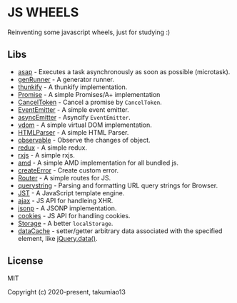 JS WHEELS
=========

Reinventing some javascript wheels, just for studying :)

## Libs

- [asap](https://github.com/takumiao13/js-wheels/tree/master/packages/asap) - Executes a task asynchronously as soon as possible (microtask).
- [genRunner](https://github.com/takumiao13/js-wheels/tree/master/packages/gen-runner) - A generator runner.
- [thunkify](https://github.com/takumiao13/js-wheels/tree/master/packages/thunkify) - A thunkify implementation.
- [Promise](https://github.com/takumiao13/js-wheels/tree/master/packages/promise) - A simple Promises/A+ implementation
- [CancelToken](https://github.com/takumiao13/js-wheels/tree/master/packages/cancel-token) - Cancel a promise by `CancelToken`.
- [EventEmitter](https://github.com/takumiao13/js-wheels/tree/master/packages/event-emitter) - A simple event emitter.
- [asyncEmitter](https://github.com/takumiao13/js-wheels/tree/master/packages/async-emitter) - Asyncify `EventEmitter`.
- [vdom](https://github.com/takumiao13/js-wheels/tree/master/packages/vdom) - A simple virtual DOM implementation.
- [HTMLParser](https://github.com/takumiao13/js-wheels/tree/master/packages/htmlparser) - A simple HTML Parser.
- [observable](https://github.com/takumiao13/js-wheels/tree/master/packages/observable) - Observe the changes of object.
- [redux](https://github.com/takumiao13/js-wheels/tree/master/packages/redux) - A simple redux.
- [rxjs](https://github.com/takumiao13/js-wheels/tree/master/packages/rxjs) - A simple rxjs.
- [amd](https://github.com/takumiao13/js-wheels/tree/master/packages/amd) - A simple AMD implementation for all bundled js.
- [createError](https://github.com/takumiao13/js-wheels/tree/master/packages/create-error) - Create custom error.
- [Router](https://github.com/takumiao13/js-wheels/tree/master/packages/router) - A simple routes for JS.
- [querystring](https://github.com/takumiao13/js-wheels/tree/master/packages/querystring) - Parsing and formatting URL query strings for Browser.
- [JST](https://github.com/takumiao13/js-wheels/tree/master/packages/jst) - A JavaScript template engine.
- [ajax](https://github.com/takumiao13/js-wheels/tree/master/packages/ajax) - JS API for handleing XHR.
- [jsonp](https://github.com/takumiao13/js-wheels/tree/master/packages/jsonp) - A JSONP implementation.
- [cookies](https://github.com/takumiao13/js-wheels/tree/master/packages/cookies) - JS API for handling cookies.
- [Storage](https://github.com/takumiao13/js-wheels/tree/master/packages/storage) - A better `localStorage`.
- [dataCache](https://github.com/takumiao13/js-wheels/tree/master/packages/data-cache) - setter/getter arbitrary data associated with the specified element, like [jQuery.data()](https://api.jquery.com/jQuery.data/).


## License

MIT

Copyright (c) 2020-present, takumiao13